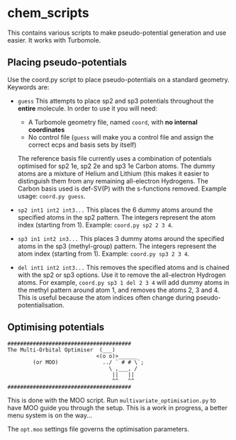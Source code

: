 # chem_scripts

This contains various scripts to make pseudo-potential generation and use easier. It works with Turbomole.

## Placing pseudo-potentials

Use the coord.py script to place pseudo-potentials on a standard geometry. Keywords are:

 - `guess` This attempts to place sp2 and sp3 potentials throughout the **entire** molecule. In order to use it you will need:
   - A Turbomole geometry file, named `coord`, with **no internal coordinates**
   - No control file (`guess` will make you a control file and assign the correct ecps and basis sets by itself)
   
   The reference basis file currently uses a combination of potentials optimised for sp2 1e, sp2 2e and sp3 1e Carbon atoms. The dummy atoms are a mixture of Helium and Lithium (this makes it easier to distinguish them from any remaining all-electron Hydrogens. The Carbon basis used is def-SV(P) with the s-functions removed. Example usage: `coord.py guess`.

 - `sp2 int1 int2 int3...` This places the 6 dummy atoms around the specified atoms in the sp2 pattern. The integers represent the atom index (starting from 1). Example: `coord.py sp2 2 3 4`.
 
 - `sp3 in1 int2 in3...` This places 3 dummy atoms around the specified atoms in the sp3 (methyl-group) pattern. The integers represent the atom index (starting from 1). Example: `coord.py sp3 2 3 4`.
 
 - `del int1 int2 int3...` This removes the specified atoms and is chained with the sp2 or sp3 options. Use it to remove the all-electron Hydrogen atoms. For example, `coord.py sp3 1 del 2 3 4` will add dummy atoms in the methyl pattern around atom 1, and removes the atoms 2, 3 and 4. This is useful because the atom indices often change during pseudo-potentialisation.  
 
 ## Optimising potentials
 
 ```
#######################################
The Multi-Orbital Optimiser  (___)
                             <(o o)>______
         (or MOO)              ../ ` # # \`;   
                                 \ ,___, /
                                  ||   ||  
                                  ^^   ^^  
#######################################
 ```
 
 This is done with the MOO script. Run `multivariate_optimisation.py` to have MOO guide you through the setup. This is a work in progress, a better menu system is on the way...
 
 The `opt.moo` settings file governs the optimisation parameters.
